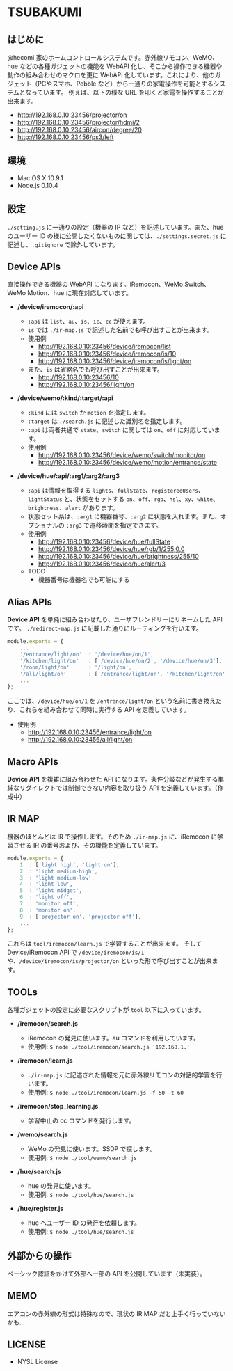 TSUBAKUMI
=========

はじめに
--------
@hecomi 家のホームコントロールシステムです。赤外線リモコン、WeMO、hue などの各種ガジェットの機能を WebAPI 化し、そこから操作できる機器や動作の組み合わせのマクロを更に WebAPI 化しています。これにより、他のガジェット（PCやスマホ、Pebble など）から一通りの家電操作を可能とするシステムとなっています。
例えば、以下の様な URL を叩くと家電を操作することが出来ます。
* http://192.168.0.10:23456/projector/on
* http://192.168.0.10:23456/projector/hdmi/2
* http://192.168.0.10:23456/aircon/degree/20
* http://192.168.0.10:23456/ps3/left

環境
----
* Mac OS X 10.9.1
* Node.js 0.10.4

設定
----
```./setting.js``` に一通りの設定（機器の IP など）を記述しています。また、hue のユーザー ID の様に公開したくないものに関しては、```./settings.secret.js``` に記述し、```.gitignore``` で除外しています。

Device APIs
-----------
直接操作できる機器の WebAPI になります。iRemocon、WeMo Switch、WeMo Motion、hue に現在対応しています。

* **/device/iremocon/:api**
	* ```:api``` は ```list```、```au```、```is```、```ic```、```cc``` が使えます。
	* ```is``` では ```./ir-map.js``` で記述した名前でも呼び出すことが出来ます。
	* 使用例
		* http://192.168.0.10:23456/device/iremocon/list
		* http://192.168.0.10:23456/device/iremocon/is/10
		* http://192.168.0.10:23456/device/iremocon/is/light/on
	* また、```is``` は省略名でも呼び出すことが出来ます。
		* http://192.168.0.10:23456/10
		* http://192.168.0.10:23456/light/on

* **/device/wemo/:kind/:target/:api**
	* ```:kind``` には ```switch``` か ```motion``` を指定します。
	* ```:target``` は ```./search.js``` に記述した識別名を指定します。
	* ```:api``` は両者共通で ```state```、```switch``` に関しては ```on```、```off``` に対応しています。
	* 使用例
		* http://192.168.0.10:23456/device/wemo/switch/monitor/on
		* http://192.168.0.10:23456/device/wemo/motion/entrance/state

* **/device/hue/:api/:arg1/:arg2/:arg3**
	* ```:api``` は情報を取得する ```lights```、```fullState```、```registeredUsers```、```lightStatus``` と、状態をセットする ```on```、```off```、```rgb```、```hsl```、```xy```、```white```、```brightness```、```alert``` があります。
	* 状態セット系は、```:arg1``` に機器番号、```:arg2``` に状態を入れます。また、オプショナルの ```:arg3``` で遷移時間を指定できます。
	* 使用例
		* http://192.168.0.10:23456/device/hue/fullState
		* http://192.168.0.10:23456/device/hue/rgb/1/255,0,0
		* http://192.168.0.10:23456/device/hue/brightness/255/10
		* http://192.168.0.10:23456/device/hue/alert/3
	* TODO
		* 機器番号は機器名でも可能にする

Alias APIs
----------
**Device API** を単純に組み合わせたり、ユーザフレンドリーにリネームした API です。
```./redirect-map.js``` に記載した通りにルーティングを行います。

```javascript
module.exports = {
	...
	'/entrance/light/on'  : '/device/hue/on/1',
	'/kitchen/light/on'   : ['/device/hue/on/2', '/device/hue/on/3'],
	'/room/light/on'      : '/light/on',
	'/all/light/on'       : ['/entrance/light/on', '/kitchen/light/on', '/room/light/on'],
	...
};
```

ここでは、```/device/hue/on/1``` を ```/entrance/light/on``` という名前に書き換えたり、これらを組み合わせて同時に実行する API を定義しています。

* 使用例
	* http://192.168.0.10:23456/entrance/light/on
	* http://192.168.0.10:23456/all/light/on

Macro APIs
----------
**Device API** を複雑に組み合わせた API になります。条件分岐などが発生する単純なリダイレクトでは制御できない内容を取り扱う API を定義しています。（作成中）

IR MAP
------
機器のほとんどは IR で操作します。そのため ```./ir-map.js``` に、iRemocon に学習させる IR の番号および、その機能を定義しています。

```javascript
module.exports = {
	1  : ['light high', 'light on'],
	2  : 'light medium-high',
	3  : 'light medium-low',
	4  : 'light low',
	5  : 'light midget',
	6  : 'light off',
	7  : 'monitor off',
	8  : 'monitor on',
	9  : ['projector on', 'projector off'],
	...
};
```

これらは ```tool/iremocon/learn.js``` で学習することが出来ます。
そして Device/iRemocon API で ```/device/iremocon/is/1``` や、```/device/iremocon/is/projector/on``` といった形で呼び出すことが出来ます。

TOOLs
-----
各種ガジェットの設定に必要なスクリプトが ```tool``` 以下に入っています。

* **/iremocon/search.js**
	* iRemocon の発見に使います。au コマンドを利用しています。
	* 使用例: ```$ node ./tool/iremocon/search.js '192.168.1.'```

* **/iremocon/learn.js**
	* ```./ir-map.js``` に記述された情報を元に赤外線リモコンの対話的学習を行います。
	* 使用例: ```$ node ./tool/iremocon/learn.js -f 50 -t 60```

* **/iremocon/stop_learning.js**
	* 学習中止の cc コマンドを発行します。

* **/wemo/search.js**
	* WeMo の発見に使います。SSDP で探します。
	* 使用例: ```$ node ./tool/wemo/search.js```

* **/hue/search.js**
	* hue の発見に使います。
	* 使用例: ```$ node ./tool/hue/search.js```

* **/hue/register.js**
	* hue へユーザー ID の発行を依頼します。
	* 使用例: ```$ node ./tool/hue/search.js```

外部からの操作
--------------
ベーシック認証をかけて外部へ一部の API を公開しています（未実装）。

MEMO
----
エアコンの赤外線の形式は特殊なので、現状の IR MAP だと上手く行っていないかも...

LICENSE
-------
* NYSL License
